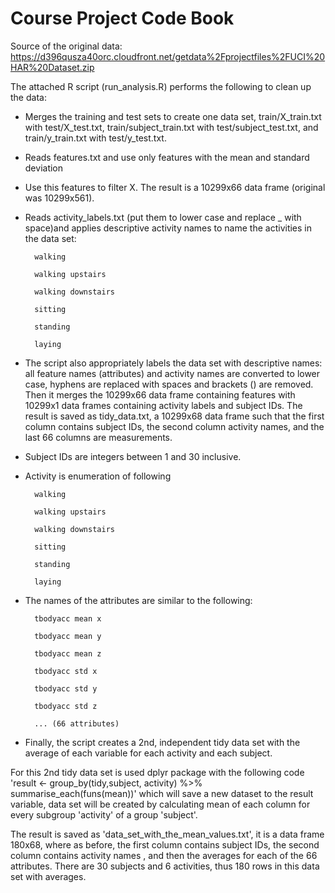Course Project Code Book
========================

Source of the original data: https://d396qusza40orc.cloudfront.net/getdata%2Fprojectfiles%2FUCI%20HAR%20Dataset.zip

The attached R script (run_analysis.R) performs the following to clean up the data:

* Merges the training and test sets to create one data set, train/X_train.txt with test/X_test.txt, train/subject_train.txt with test/subject_test.txt, and train/y_train.txt with test/y_test.txt.

* Reads features.txt and use only features with the mean and standard deviation

* Use this features to filter X. The result is a 10299x66 data frame (original was 10299x561).

* Reads activity_labels.txt (put them to lower case and replace _ with space)and applies descriptive activity names to name the activities in the data set:

        walking
        
        walking upstairs
        
        walking downstairs
        
        sitting
        
        standing
        
        laying

* The script also appropriately labels the data set with descriptive names: all feature names (attributes) and activity names are converted to lower case, 
hyphens are replaced with spaces and brackets () are removed. Then it merges the 10299x66 data frame containing features with 10299x1 data frames containing 
activity labels and subject IDs. The result is saved as tidy_data.txt, a 10299x68 data frame such that the first column contains subject IDs, 
the second column activity names, and the last 66 columns are measurements. 

* Subject IDs are integers between 1 and 30 inclusive. 

* Activity is enumeration of following

        walking
        
        walking upstairs
        
        walking downstairs
        
        sitting
        
        standing
        
        laying


* The names of the attributes are similar to the following:

        tbodyacc mean x 
        
        tbodyacc mean y 
        
        tbodyacc mean z 
        
        tbodyacc std x 
        
        tbodyacc std y 
        
        tbodyacc std z 
        
		... (66 attributes)

* Finally, the script creates a 2nd, independent tidy data set with the average of each variable for each activity and each subject.

For this 2nd tidy data set is used dplyr package with the following code 'result <- group_by(tidy,subject, activity) %>% summarise_each(funs(mean))'
which will save a new dataset to the result variable, data set will be created by calculating mean of each column for every subgroup 'activity' of a group 'subject'.

The result is saved as 'data_set_with_the_mean_values.txt', it is a data frame 180x68, where as before, the first column contains subject IDs, 
the second column contains activity names , and then the averages for each of the 66 attributes.
There are 30 subjects and 6 activities, thus 180 rows in this data set with averages.

